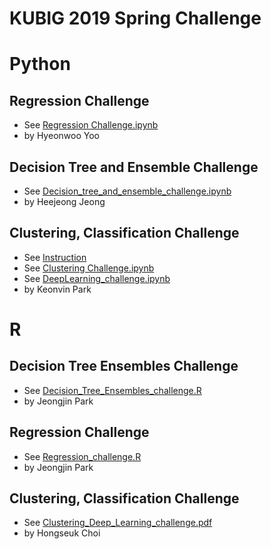 # KUBIG 2019 Spring Challenge

# Python

## Regression Challenge

- See [Regression Challenge.ipynb](https://github.com/KU-BIG/KUBIG_2019_Spring/blob/master/challenge/python/Regression_challenge.ipynb)
- by Hyeonwoo Yoo

## Decision Tree and Ensemble Challenge

- See [Decision_tree_and_ensemble_challenge.ipynb](https://github.com/KU-BIG/KUBIG_2019_Spring/blob/master/challenge/python/Decision_tree_and_ensemble_challenge.ipynb)
- by Heejeong Jeong

## Clustering, Classification Challenge

- See [Instruction](https://github.com/KU-BIG/KUBIG_2019_Spring/blob/master/challenge/python/Clustering_Classification_challenge_instruction.pdf)
- See [Clustering Challenge.ipynb](https://github.com/KU-BIG/KUBIG_2019_Spring/blob/master/challenge/python/Clustering_challenge.ipynb)
- See [DeepLearning_challenge.ipynb](https://github.com/KU-BIG/KUBIG_2019_Spring/blob/master/challenge/python/DeepLearning_challenge.ipynb)
- by Keonvin Park



# R

## Decision Tree Ensembles Challenge

- See [Decision_Tree_Ensembles_challenge.R](https://github.com/KU-BIG/KUBIG_2019_Spring/blob/master/challenge/r/Decision_Tree_Ensembles_challenge.R)
- by Jeongjin Park

## Regression Challenge

- See [Regression_challenge.R](https://github.com/KU-BIG/KUBIG_2019_Spring/blob/master/challenge/r/Regression_challenge.R)
- by Jeongjin Park

## Clustering, Classification Challenge

- See [Clustering_Deep_Learning_challenge.pdf](https://github.com/KU-BIG/KUBIG_2019_Spring/blob/master/challenge/r/Clustering_Deep_Learning_challenge.pdf)
- by Hongseuk Choi


